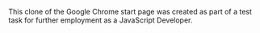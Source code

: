 This clone of the Google Chrome start page was created as part of a test task for further employment as a JavaScript Developer.
